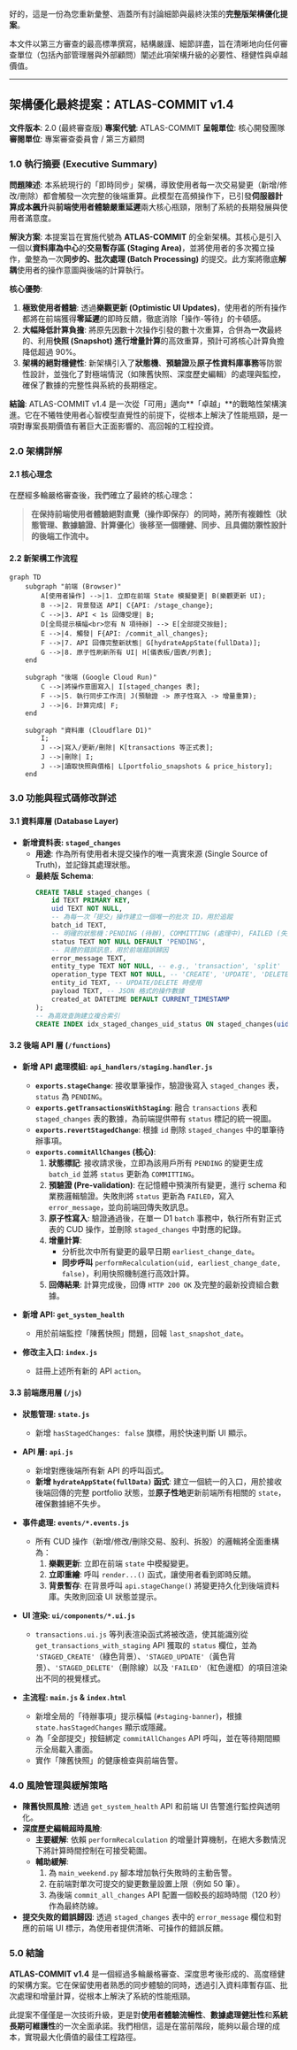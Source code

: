 好的，這是一份為您重新彙整、涵蓋所有討論細節與最終決策的**完整版架構優化提案**。

本文件以第三方審查的最高標準撰寫，結構嚴謹、細節詳盡，旨在清晰地向任何審查單位（包括內部管理層與外部顧問）闡述此項架構升級的必要性、穩健性與卓越價值。

-----

## **架構優化最終提案：ATLAS-COMMIT v1.4**

**文件版本**: 2.0 (最終審查版)
**專案代號**: ATLAS-COMMIT
**呈報單位**: 核心開發團隊
**審閱單位**: 專案審查委員會 / 第三方顧問

### **1.0 執行摘要 (Executive Summary)**

**問題陳述**:
本系統現行的「即時同步」架構，導致使用者每一次交易變更（新增/修改/刪除）都會觸發一次完整的後端重算。此模型在高頻操作下，已引發**伺服器計算成本飆升**與**前端使用者體驗嚴重延遲**兩大核心瓶頸，限制了系統的長期發展與使用者滿意度。

**解決方案**:
本提案旨在實施代號為 **ATLAS-COMMIT** 的全新架構。其核心是引入一個以**資料庫為中心**的**交易暫存區 (Staging Area)**，並將使用者的多次獨立操作，彙整為一次**同步的、批次處理 (Batch Processing)** 的提交。此方案將徹底**解耦**使用者的操作意圖與後端的計算執行。

**核心優勢**:

1.  **極致使用者體驗**: 透過**樂觀更新 (Optimistic UI Updates)**，使用者的所有操作都將在前端獲得**零延遲**的即時反饋，徹底消除「操作-等待」的卡頓感。
2.  **大幅降低計算負擔**: 將原先因數十次操作引發的數十次重算，合併為**一次**最終的、利用**快照 (Snapshot) 進行增量計算**的高效重算，預計可將核心計算負擔降低超過 90%。
3.  **架構的絕對穩健性**: 新架構引入了**狀態機**、**預驗證**及**原子性資料庫事務**等防禦性設計，並強化了對極端情況（如陳舊快照、深度歷史編輯）的處理與監控，確保了數據的完整性與系統的長期穩定。

**結論**:
ATLAS-COMMIT v1.4 是一次從「可用」邁向\*\*「卓越」\*\*的戰略性架構演進。它在不犧牲使用者心智模型直覺性的前提下，從根本上解決了性能瓶頸，是一項對專案長期價值有著巨大正面影響的、高回報的工程投資。

### **2.0 架構詳解**

#### **2.1 核心理念**

在歷經多輪嚴格審查後，我們確立了最終的核心理念：

> **在保持前端使用者體驗絕對直覺（操作即保存）的同時，將所有複雜性（狀態管理、數據驗證、計算優化）後移至一個穩健、同步、且具備防禦性設計的後端工作流中。**

#### **2.2 新架構工作流程**

```mermaid
graph TD
    subgraph "前端 (Browser)"
        A[使用者操作] -->|1. 立即在前端 State 模擬變更| B(樂觀更新 UI);
        B -->|2. 背景發送 API| C{API: /stage_change};
        C -->|3. API < 1s 回傳受理| B;
        D[全局提示橫幅<br>您有 N 項待辦] --> E[全部提交按鈕];
        E -->|4. 觸發| F{API: /commit_all_changes};
        F -->|7. API 回傳完整新狀態| G[hydrateAppState(fullData)];
        G -->|8. 原子性刷新所有 UI| H[儀表板/圖表/列表];
    end

    subgraph "後端 (Google Cloud Run)"
        C -->|將操作意圖寫入| I[staged_changes 表];
        F -->|5. 執行同步工作流| J(預驗證 -> 原子性寫入 -> 增量重算);
        J -->|6. 計算完成| F;
    end

    subgraph "資料庫 (Cloudflare D1)"
        I;
        J -->|寫入/更新/刪除| K[transactions 等正式表];
        J -->|刪除| I;
        J -->|讀取快照與價格| L[portfolio_snapshots & price_history];
    end
```

### **3.0 功能與程式碼修改詳述**

#### **3.1 資料庫層 (Database Layer)**

  * **新增資料表: `staged_changes`**
      * **用途**: 作為所有使用者未提交操作的唯一真實來源 (Single Source of Truth)，並記錄其處理狀態。
      * **最終版 Schema**:
        ```sql
        CREATE TABLE staged_changes (
            id TEXT PRIMARY KEY,
            uid TEXT NOT NULL,
            -- 為每一次「提交」操作建立一個唯一的批次 ID，用於追蹤
            batch_id TEXT,
            -- 明確的狀態機：PENDING (待辦), COMMITTING (處理中), FAILED (失敗)
            status TEXT NOT NULL DEFAULT 'PENDING',
            -- 具體的錯誤訊息，用於前端錯誤歸因
            error_message TEXT,
            entity_type TEXT NOT NULL, -- e.g., 'transaction', 'split'
            operation_type TEXT NOT NULL, -- 'CREATE', 'UPDATE', 'DELETE'
            entity_id TEXT, -- UPDATE/DELETE 時使用
            payload TEXT, -- JSON 格式的操作數據
            created_at DATETIME DEFAULT CURRENT_TIMESTAMP
        );
        -- 為高效查詢建立複合索引
        CREATE INDEX idx_staged_changes_uid_status ON staged_changes(uid, status);
        ```

#### **3.2 後端 API 層 (`/functions`)**

  * **新增 API 處理模組: `api_handlers/staging.handler.js`**

      * **`exports.stageChange`**: 接收單筆操作，驗證後寫入 `staged_changes` 表，`status` 為 `PENDING`。
      * **`exports.getTransactionsWithStaging`**: 融合 `transactions` 表和 `staged_changes` 表的數據，為前端提供帶有 `status` 標記的統一視圖。
      * **`exports.revertStagedChange`**: 根據 `id` 刪除 `staged_changes` 中的單筆待辦事項。
      * **`exports.commitAllChanges` (核心)**:
        1.  **狀態標記**: 接收請求後，立即為該用戶所有 `PENDING` 的變更生成 `batch_id` 並將 `status` 更新為 `COMMITTING`。
        2.  **預驗證 (Pre-validation)**: 在記憶體中預演所有變更，進行 schema 和業務邏輯驗證。失敗則將 `status` 更新為 `FAILED`，寫入 `error_message`，並向前端回傳失敗訊息。
        3.  **原子性寫入**: 驗證通過後，在單一 D1 `batch` 事務中，執行所有對正式表的 CUD 操作，並刪除 `staged_changes` 中對應的紀錄。
        4.  **增量計算**:
              * 分析批次中所有變更的最早日期 `earliest_change_date`。
              * **同步呼叫** `performRecalculation(uid, earliest_change_date, false)`，利用快照機制進行高效計算。
        5.  **回傳結果**: 計算完成後，回傳 `HTTP 200 OK` 及完整的最新投資組合數據。

  * **新增 API: `get_system_health`**

      * 用於前端監控「陳舊快照」問題，回報 `last_snapshot_date`。

  * **修改主入口: `index.js`**

      * 註冊上述所有新的 API `action`。

#### **3.3 前端應用層 (`/js`)**

  * **狀態管理: `state.js`**

      * 新增 `hasStagedChanges: false` 旗標，用於快速判斷 UI 顯示。

  * **API 層: `api.js`**

      * 新增對應後端所有新 API 的呼叫函式。
      * **新增 `hydrateAppState(fullData)` 函式**: 建立一個統一的入口，用於接收後端回傳的完整 portfolio 狀態，並**原子性地**更新前端所有相關的 `state`，確保數據絕不失步。

  * **事件處理: `events/*.events.js`**

      * 所有 CUD 操作（新增/修改/刪除交易、股利、拆股）的邏輯將全面重構為：
        1.  **樂觀更新**: 立即在前端 `state` 中模擬變更。
        2.  **立即重繪**: 呼叫 `render...()` 函式，讓使用者看到即時反饋。
        3.  **背景暫存**: 在背景呼叫 `api.stageChange()` 將變更持久化到後端資料庫。失敗則回滾 UI 狀態並提示。

  * **UI 渲染: `ui/components/*.ui.js`**

      * `transactions.ui.js` 等列表渲染函式將被改造，使其能識別從 `get_transactions_with_staging` API 獲取的 `status` 欄位，並為 `'STAGED_CREATE'`（綠色背景）、`'STAGED_UPDATE'`（黃色背景）、`'STAGED_DELETE'`（刪除線）以及 `'FAILED'`（紅色邊框）的項目渲染出不同的視覺樣式。

  * **主流程: `main.js` & `index.html`**

      * 新增全局的「待辦事項」提示橫幅 (`#staging-banner`)，根據 `state.hasStagedChanges` 顯示或隱藏。
      * 為「全部提交」按鈕綁定 `commitAllChanges` API 呼叫，並在等待期間顯示全局載入畫面。
      * 實作「陳舊快照」的健康檢查與前端告警。

### **4.0 風險管理與緩解策略**

  * **陳舊快照風險**: 透過 `get_system_health` API 和前端 UI 告警進行監控與透明化。
  * **深度歷史編輯超時風險**:
      * **主要緩解**: 依賴 `performRecalculation` 的增量計算機制，在絕大多數情況下將計算時間控制在可接受範圍。
      * **輔助緩解**:
        1.  為 `main_weekend.py` 腳本增加執行失敗時的主動告警。
        2.  在前端對單次可提交的變更數量設置上限（例如 50 筆）。
        3.  為後端 `commit_all_changes` API 配置一個較長的超時時間（120 秒）作為最終防線。
  * **提交失敗的錯誤歸因**: 透過 `staged_changes` 表中的 `error_message` 欄位和對應的前端 UI 標示，為使用者提供清晰、可操作的錯誤反饋。

### **5.0 結論**

**ATLAS-COMMIT v1.4** 是一個經過多輪嚴格審查、深度思考後形成的、高度穩健的架構方案。它在保留使用者熟悉的同步體驗的同時，透過引入資料庫暫存區、批次處理和增量計算，從根本上解決了系統的性能瓶頸。

此提案不僅僅是一次技術升級，更是對**使用者體驗流暢性**、**數據處理健壯性**和**系統長期可維護性**的一次全面承諾。我們相信，這是在當前階段，能夠以最合理的成本，實現最大化價值的最佳工程路徑。
